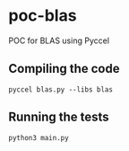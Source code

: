 # poc-blas

POC for BLAS using Pyccel

## Compiling the code

```shell
pyccel blas.py --libs blas
```

## Running the tests

```shell
python3 main.py
```
